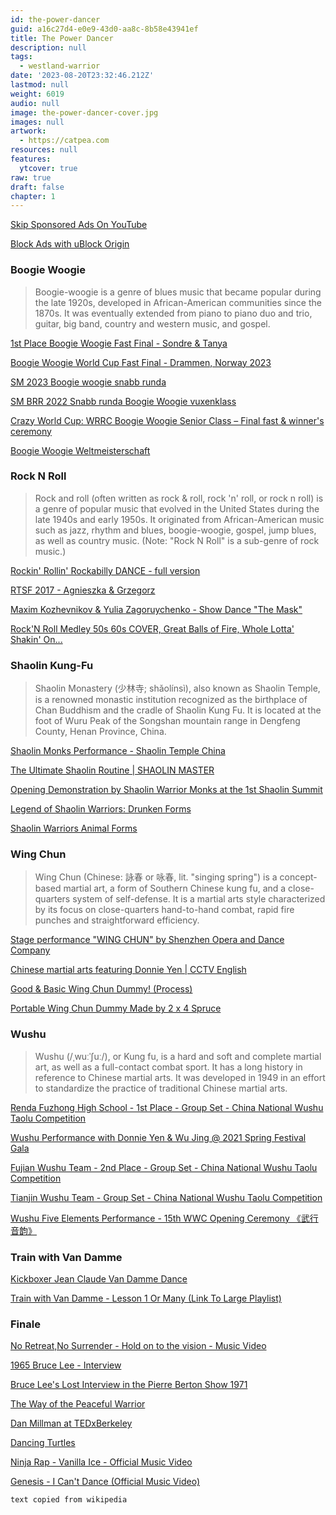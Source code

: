 ```yaml
---
id: the-power-dancer
guid: a16c27d4-e0e9-43d0-aa8c-8b58e43941ef
title: The Power Dancer
description: null
tags:
  - westland-warrior
date: '2023-08-20T23:32:46.212Z'
lastmod: null
weight: 6019
audio: null
image: the-power-dancer-cover.jpg
images: null
artwork:
  - https://catpea.com
resources: null
features:
  ytcover: true
raw: true
draft: false
chapter: 1
---
```



[Skip Sponsored Ads On YouTube](https://www.youtube.com/watch?v=rv-r852OXck "Play Video")

[Block Ads with uBlock Origin](https://www.youtube.com/watch?v=TUWMaK5xvX4 "Play Video")

### Boogie Woogie

> Boogie-woogie is a genre of blues music that became popular during the late 1920s, developed in African-American communities since the 1870s. It was eventually extended from piano to piano duo and trio, guitar, big band, country and western music, and gospel.

[1st Place Boogie Woogie Fast Final - Sondre & Tanya](https://www.youtube.com/watch?v=LCRbTnceHcM "Play Video")

[Boogie Woogie World Cup Fast Final - Drammen, Norway 2023](https://www.youtube.com/watch?v=BvKiwRs-INU "Play Video")

[SM 2023 Boogie woogie snabb runda](https://www.youtube.com/watch?v=mIBjWL770Eo "Play Video")

[SM BRR 2022 Snabb runda Boogie Woogie vuxenklass](https://www.youtube.com/watch?v=0T6zy2TccWg "Play Video")

[Crazy World Cup: WRRC Boogie Woogie Senior Class – Final fast & winner's ceremony](https://www.youtube.com/watch?v=QXRZUqCGad8 "Play Video")

[Boogie Woogie Weltmeisterschaft](https://www.youtube.com/watch?v=_fKwuKY8V6Y "Play Video")

### Rock N Roll

> Rock and roll (often written as rock & roll, rock 'n' roll, or rock n roll) is a genre of popular music that evolved in the United States during the late 1940s and early 1950s. It originated from African-American music such as jazz, rhythm and blues, boogie-woogie, gospel, jump blues, as well as country music. (Note: "Rock N Roll" is a sub-genre of rock music.)

[Rockin' Rollin' Rockabilly DANCE - full version](https://www.youtube.com/watch?v=q4M348VHFos "Play Video")

[RTSF 2017 - Agnieszka & Grzegorz](https://www.youtube.com/watch?v=VcsI84aINjE "Play Video")

[Maxim Kozhevnikov & Yulia Zagoruychenko - Show Dance "The Mask"](https://www.youtube.com/watch?v=It1zwilUSho&t=95s "Play Video")

[Rock'N Roll Medley 50s 60s COVER, Great Balls of Fire, Whole Lotta' Shakin' On...](https://www.youtube.com/watch?v=5SIeJ5PZQSw "Play Video")

### Shaolin Kung-Fu

> Shaolin Monastery (少林寺; shǎolínsì), also known as Shaolin Temple, is a renowned monastic institution recognized as the birthplace of Chan Buddhism and the cradle of Shaolin Kung Fu. It is located at the foot of Wuru Peak of the Songshan mountain range in Dengfeng County, Henan Province, China.

[Shaolin Monks Performance - Shaolin Temple China](https://www.youtube.com/watch?v=3hMHxi05o3Q "Play Video")

[The Ultimate Shaolin Routine | SHAOLIN MASTER](https://www.youtube.com/watch?v=KZo24VBqzHI "Play Video")

[Opening Demonstration by Shaolin Warrior Monks at the 1st Shaolin Summit](https://www.youtube.com/watch?v=VKqu0bYNGbE "Play Video")

[Legend of Shaolin Warriors: Drunken Forms](https://www.youtube.com/watch?v=3CuGToPv9BU "Play Video")

[Shaolin Warriors Animal Forms](https://www.youtube.com/watch?v=iSTCWH_4KCQ "Play Video")

### Wing Chun

> Wing Chun (Chinese: 詠春 or 咏春, lit. "singing spring") is a concept-based martial art, a form of Southern Chinese kung fu, and a close-quarters system of self-defense. It is a martial arts style characterized by its focus on close-quarters hand-to-hand combat, rapid fire punches and straightforward efficiency.

[Stage performance "WING CHUN" by Shenzhen Opera and Dance Company](https://www.youtube.com/watch?v=eSEYIk4Z2jc "Play Video")

[Chinese martial arts featuring Donnie Yen | CCTV English](https://www.youtube.com/watch?v=6494gfCK5U0 "Play Video")

[Good & Basic Wing Chun Dummy! (Process)](https://www.youtube.com/watch?v=9FGyB7HKh_s "Play Video")

[Portable Wing Chun Dummy Made by 2 x 4 Spruce](https://www.youtube.com/watch?v=iG3lBBzPbxk "Play Video")

### Wushu

> Wushu (/ˌwuːˈʃuː/), or Kung fu, is a hard and soft and complete martial art, as well as a full-contact combat sport. It has a long history in reference to Chinese martial arts. It was developed in 1949 in an effort to standardize the practice of traditional Chinese martial arts.

[Renda Fuzhong High School - 1st Place - Group Set - China National Wushu Taolu Competition](https://www.youtube.com/watch?v=sUTuM4w5QsA "Play Video")

[Wushu Performance with Donnie Yen & Wu Jing @ 2021 Spring Festival Gala](https://www.youtube.com/watch?v=7_zKgY-II9Q "Play Video")

[Fujian Wushu Team - 2nd Place - Group Set - China National Wushu Taolu Competition](https://www.youtube.com/watch?v=FI3Q8eoYmHA "Play Video")

[Tianjin Wushu Team - Group Set - China National Wushu Taolu Competition](https://www.youtube.com/watch?v=ELDOgGMbItc "Play Video")

[Wushu Five Elements Performance - 15th WWC Opening Ceremony 《武行 音韵》](https://www.youtube.com/watch?v=hwX9kzr2D1g "Play Video")

### Train with Van Damme

[Kickboxer Jean Claude Van Damme Dance](https://www.youtube.com/watch?v=CE8XKeN0zk4 "Play Video")

[Train with Van Damme - Lesson 1 Or Many (Link To Large Playlist)](https://www.youtube.com/watch?v=hUxnLn624C8&list=PL3vSFI-d4Fctp7WT9lIrgCjWZU3S35a0p&index=1&pp=iAQB "Play Video")

### Finale

[No Retreat,No Surrender - Hold on to the vision - Music Video](https://www.youtube.com/watch?v=rcThFswcLB0 "Play Video")

[1965 Bruce Lee - Interview](https://www.youtube.com/watch?v=Jv0qjWsXgP8 "Play Video")

[Bruce Lee's Lost Interview in the Pierre Berton Show 1971](https://www.youtube.com/watch?v=fEDfznOP820 "Play Video")

[The Way of the Peaceful Warrior](https://www.youtube.com/watch?v=tO5SK-sVNu4 "Play Video")

[Dan Millman at TEDxBerkeley](https://www.youtube.com/watch?v=MDL85fzdc1g "Play Video")

[Dancing Turtles](https://www.youtube.com/watch?v=Bx6_xmu2XgY&t=12 "Play Video")

[Ninja Rap - Vanilla Ice - Official Music Video](https://www.youtube.com/watch?v=xOV6H4NcGEs "Play Video")

[Genesis - I Can't Dance (Official Music Video)](https://www.youtube.com/watch?v=hGI2d31M7Ns "Play Video")

```text copied from wikipedia```
